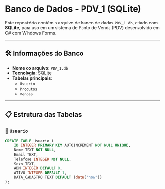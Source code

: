 # Banco de Dados - PDV_1 (SQLite)

Este repositório contém o arquivo de banco de dados `PDV_1.db`, criado com **SQLite**, para uso em um sistema de Ponto de Venda (PDV) desenvolvido em C# com Windows Forms.

---

## 🛠️ Informações do Banco

- **Nome do arquivo**: `PDV_1.db`
- **Tecnologia**: [SQLite](https://www.sqlite.org/index.html)
- **Tabelas principais**:
  - `Usuario`
  - `Produtos`
  - `Vendas`

---

## 📋 Estrutura das Tabelas

### 🔹 `Usuario`

```sql
CREATE TABLE Usuario (
    ID INTEGER PRIMARY KEY AUTOINCREMENT NOT NULL UNIQUE,
    Nome TEXT NOT NULL,
    Email TEXT,
    Telefone INTEGER NOT NULL,
    Sexo TEXT,
    ADM INTEGER DEFAULT 0,
    ATIVO INTEGER DEFAULT 1,
    DATA_CADASTRO TEXT DEFAULT (date('now'))
);
